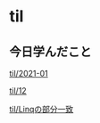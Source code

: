 # til

## 今日学んだこと

[til/2021\-01](https://github.com/tokiohamamatsu/til/blob/master/tir/2021-01.md#12)

[til/12](https://github.com/tokiohamamatsu/til/blob/master/%E6%B4%BB%E5%8B%95%E8%A8%98%E9%8C%B2/2021/01/12.md)

[til/Linqの部分一致](https://github.com/tokiohamamatsu/til/blob/master/c%23/Linq%E3%81%AE%E9%83%A8%E5%88%86%E4%B8%80%E8%87%B4.md)